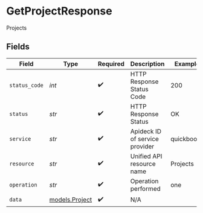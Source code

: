 # GetProjectResponse

Projects


## Fields

| Field                                  | Type                                   | Required                               | Description                            | Example                                |
| -------------------------------------- | -------------------------------------- | -------------------------------------- | -------------------------------------- | -------------------------------------- |
| `status_code`                          | *int*                                  | :heavy_check_mark:                     | HTTP Response Status Code              | 200                                    |
| `status`                               | *str*                                  | :heavy_check_mark:                     | HTTP Response Status                   | OK                                     |
| `service`                              | *str*                                  | :heavy_check_mark:                     | Apideck ID of service provider         | quickbooks                             |
| `resource`                             | *str*                                  | :heavy_check_mark:                     | Unified API resource name              | Projects                               |
| `operation`                            | *str*                                  | :heavy_check_mark:                     | Operation performed                    | one                                    |
| `data`                                 | [models.Project](../models/project.md) | :heavy_check_mark:                     | N/A                                    |                                        |